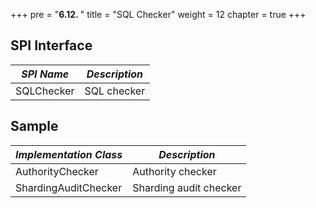 +++
pre = "<b>6.12. </b>"
title = "SQL Checker"
weight = 12
chapter = true
+++

## SPI Interface

| *SPI Name*             | *Description*     |
| ---------------------- | ----------------- |
| SQLChecker             | SQL checker       |

## Sample

| *Implementation Class* | *Description*          |
| ---------------------- | ---------------------- |
| AuthorityChecker       | Authority checker      |
| ShardingAuditChecker   | Sharding audit checker |
